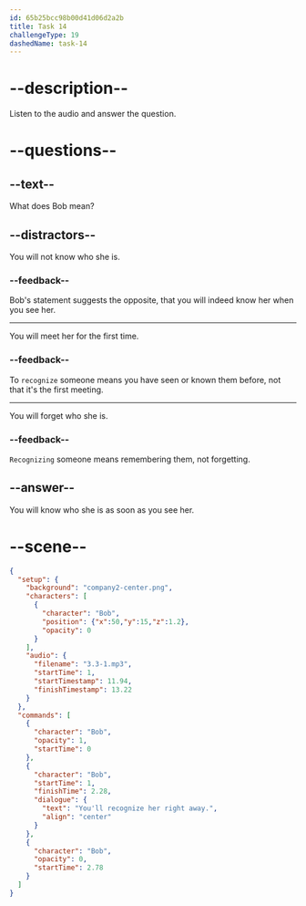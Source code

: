 ```yaml
---
id: 65b25bcc98b00d41d06d2a2b
title: Task 14
challengeType: 19
dashedName: task-14
---
```


<!-- (Audio) Bob: You'll recognize her right away. -->

# --description--

Listen to the audio and answer the question.

# --questions--

## --text--

What does Bob mean?

## --distractors--

You will not know who she is.

### --feedback--

Bob's statement suggests the opposite, that you will indeed know her when you see her.

---

You will meet her for the first time.

### --feedback--

To `recognize` someone means you have seen or known them before, not that it's the first meeting.

---

You will forget who she is.

### --feedback--

`Recognizing` someone means remembering them, not forgetting.

## --answer--

You will know who she is as soon as you see her.

# --scene--

```json
{
  "setup": {
    "background": "company2-center.png",
    "characters": [
      {
        "character": "Bob",
        "position": {"x":50,"y":15,"z":1.2},
        "opacity": 0
      }
    ],
    "audio": {
      "filename": "3.3-1.mp3",
      "startTime": 1,
      "startTimestamp": 11.94,
      "finishTimestamp": 13.22
    }
  },
  "commands": [
    {
      "character": "Bob",
      "opacity": 1,
      "startTime": 0
    },
    {
      "character": "Bob",
      "startTime": 1,
      "finishTime": 2.28,
      "dialogue": {
        "text": "You'll recognize her right away.",
        "align": "center"
      }
    },
    {
      "character": "Bob",
      "opacity": 0,
      "startTime": 2.78
    }
  ]
}
```

